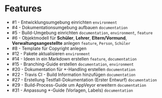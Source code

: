 # Features

* #1 - Entwicklungsumgebung einrichten `environment`
* #4 - Dokumentationsumgebung aufbauen `documentation`
* #5 - Build-Umgebung einrichten `documentation`, `environment`, `feature`
* #6 - Objektmodell für **Schüler**, **Lehrer**, **Eltern/Vormund**, **Verwaltungsangestellte** anlegen `feature`, `Person`, `Schüler`
* #8 - Template für Copyright anlegen
* #12 - Pakete aktualisieren `environment`
* #14 - Ideen in ein Markdown erstellen `feature`, `documentation`
* #15 - Branching-Guide erstellen `documentation`, `environment`
* #20 - Dokumentation für *-Handling erstellen `documentation`
* #22 - Travis CI - Build Information hinzufügen `documentation`
* #27 - Erstellung Testfall-Dokumentation (Erster Entwurf) `documentation`
* #29 - Build-Process-Guide um AppVeyor erweitern `documentation`
* #31 - Anpassung *-Guide (Vorlagen, Labels) `documentation`